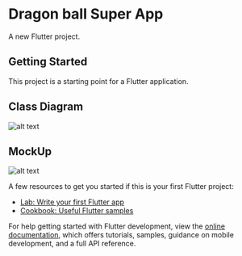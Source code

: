 # Dragon ball Super App

A new Flutter project.

## Getting Started

This project is a starting point for a Flutter application.

## Class Diagram

![alt text](https://media.discordapp.net/attachments/745446154925375488/1049481259652489246/ClassDiagram.jpg?width=720&height=370)

## MockUp

![alt text](https://media.discordapp.net/attachments/745446154925375488/1049481663954046987/8510a3b7-1011-464c-8caa-368ab2cf3840.png)

A few resources to get you started if this is your first Flutter project:

- [Lab: Write your first Flutter app](https://docs.flutter.dev/get-started/codelab)
- [Cookbook: Useful Flutter samples](https://docs.flutter.dev/cookbook)

For help getting started with Flutter development, view the
[online documentation](https://docs.flutter.dev/), which offers tutorials,
samples, guidance on mobile development, and a full API reference.

